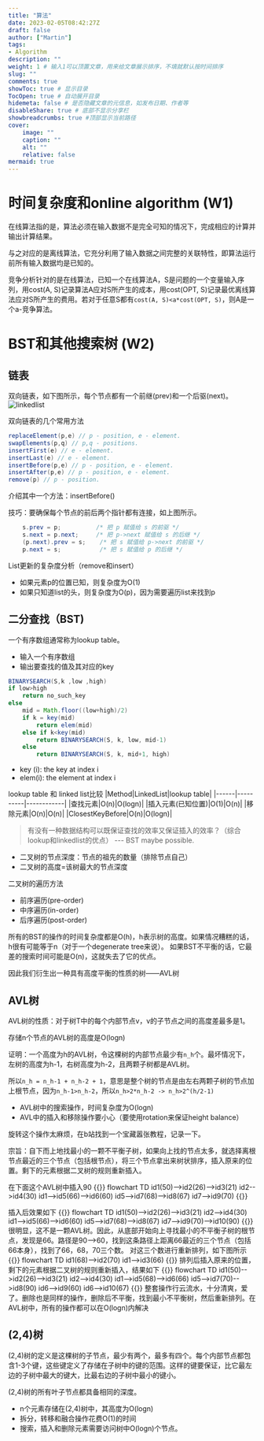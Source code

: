 ```yaml
---
title: "算法"
date: 2023-02-05T08:42:27Z
draft: false
author: ["Martin"]
tags: 
- Algorithm
description: ""
weight: 1 # 输入1可以顶置文章，用来给文章展示排序，不填就默认按时间排序
slug: ""
comments: true
showToc: true # 显示目录
TocOpen: true # 自动展开目录
hidemeta: false # 是否隐藏文章的元信息，如发布日期、作者等
disableShare: true # 底部不显示分享栏
showbreadcrumbs: true #顶部显示当前路径
cover:
    image: ""
    caption: ""
    alt: ""
    relative: false
mermaid: true
---
```

# 时间复杂度和online algorithm (W1)
在线算法指的是，算法必须在输入数据不是完全可知的情况下，完成相应的计算并输出计算结果。

与之对应的是离线算法，它充分利用了输入数据之间完整的关联特性，即算法运行前所有输入数据均是已知的。

竞争分析针对的是在线算法，已知一个在线算法A，S是问题的一个变量输入序列，用cost(A, S)记录算法A应对S所产生的成本，用cost(OPT, S)记录最优离线算法应对S所产生的费用。若对于任意S都有```cost(A, S)<a*cost(OPT, S)```，则A是一个a-竞争算法。
 
# BST和其他搜索树 (W2)

## 链表
双向链表，如下图所示，每个节点都有一个前继(prev)和一个后驱(next)。
![linkedlist](/img/linkedlist.jpg)

双向链表的几个常用方法
```java
replaceElement(p,e) // p - position, e - element.
swapElements(p,q) // p,q - positions.
insertFirst(e) // e - element.
insertLast(e) // e - element.
insertBefore(p,e) // p - position, e - element.
insertAfter(p,e) // p - position, e - element.
remove(p) // p - position.
```
介绍其中一个方法：insertBefore()

技巧：要确保每个节点的前后两个指针都有连接，如上图所示。
```java
    s.prev = p;          /* 把 p 赋值给 s 的前驱 */
    s.next = p.next;     /* 把 p->next 赋值给 s 的后继 */
    (p.next).prev = s;    /* 把 s 赋值给 p->next 的前驱 */
    p.next = s;           /* 把 s 赋值给 p 的后继 */
```
List更新的复杂度分析（remove和insert）
- 如果元素p的位置已知，则复杂度为O(1)
- 如果只知道list的头，则复杂度为O(p)，因为需要遍历list来找到p

## 二分查找（BST)
一个有序数组通常称为lookup table。

- 输入一个有序数组
- 输出要查找的值及其对应的key
```java
BINARYSEARCH(S,k ,low ,high)
if low>high
    return no_such_key
else 
    mid = Math.floor((low+high)/2)
    if k = key(mid)
        return elem(mid)
    else if k<key(mid)
        return BINARYSEARCH(S, k, low, mid-1)
    else 
        return BINARYSEARCH(S, k, mid+1, high)
```
- key (i): the key at index i
- elem(i): the element at index i

lookup table 和 linked list比较
|Method|LinkedList|lookup table|
|------|----------|------------|
|查找元素|O(n)|O(logn)|
|插入元素(已知位置)|O(1)|O(n)|
|移除元素|O(n)|O(n)|
|ClosestKeyBefore|O(n)|O(logn)|

> 有没有一种数据结构可以既保证查找的效率又保证插入的效率？（综合lookup和linkedlist的优点）
>--- BST maybe possible.

- 二叉树的节点深度：节点的祖先的数量（排除节点自己）
- 二叉树的高度=该树最大的节点深度

二叉树的遍历方法
- 前序遍历(pre-order)
- 中序遍历(in-order)
- 后序遍历(post-order)

所有的BST的操作的时间复杂度都是O(h)，h表示树的高度。如果情况糟糕的话，h很有可能等于n（对于一个degenerate tree来说）。
如果BST不平衡的话，它最差的搜索时间可能是O(n)，这就失去了它的优点。

因此我们衍生出一种具有高度平衡的性质的树——AVL树

## AVL树
AVL树的性质：对于树T中的每个内部节点v，v的子节点之间的高度差最多是1。

存储n个节点的AVL树的高度是O(logn)

证明：一个高度为h的AVL树，令这棵树的内部节点最少有```n_h```个。最坏情况下，左树的高度为h-1，右树高度为h-2，且两颗子树都是AVL树。

所以```n_h = n_h-1 + n_h-2 + 1```，意思是整个树的节点是由左右两颗子树的节点加上根节点，因为```n_h-1>n_h-2```，所以```n_h>2*n_h-2 -> n_h>2^(h/2-1)```

- AVL树中的搜索操作，时间复杂度为O(logn)
- AVL中的插入和移除操作要小心（要使用rotation来保证height balance）

旋转这个操作太麻烦，在b站找到一个宝藏嚣张教程，记录一下。

宗旨：自下而上地找最小的一颗不平衡子树，如果向上找的节点太多，就选择离根节点最近的三个节点（包括根节点），将三个节点拿出来树状排序，插入原来的位置。剩下的元素根据二叉树的规则重新插入。

在下面这个AVL树中插入90
{{<mermaid>}}
flowchart TD
id1(50)-->id2(26)-->id3(21)
id2-->id4(30)
id1-->id5(66)-->id6(60)
id5-->id7(68)-->id8(67)
id7-->id9(70)
{{</mermaid>}}

插入后效果如下
{{<mermaid>}}
flowchart TD
id1(50)-->id2(26)-->id3(21)
id2-->id4(30)
id1-->id5(66)-->id6(60)
id5-->id7(68)-->id8(67)
id7-->id9(70)-->id10(90)
{{</mermaid>}}
很明显，这不是一颗AVL树。因此，从底部开始向上寻找最小的不平衡子树的根节点，发现是66。路径是90-->60，找到这条路径上距离66最近的三个节点（包括66本身），找到了66，68，70三个数。
对这三个数进行重新排列，如下图所示
{{<mermaid>}}
flowchart TD
id1(68)-->id2(70)
id1-->id3(66)
{{</mermaid>}}
排列后插入原来的位置，剩下的元素根据二叉树的规则重新插入，结果如下
{{<mermaid>}}
flowchart TD
id1(50)-->id2(26)-->id3(21)
id2-->id4(30)
id1-->id5(68)-->id6(66)
id5-->id7(70)-->id8(90)
id6-->id9(60)
id6-->id10(67)
{{</mermaid>}}
整套操作行云流水，十分清爽，爱了。删除也是同样的操作，删除后不平衡，找到最小不平衡树，然后重新排列。在AVL树中，所有的操作都可以在O(logn)内解决

## (2,4)树
(2,4)树的定义是这棵树的子节点，最少有两个，最多有四个。每个内部节点都包含1-3个键，这些键定义了存储在子树中的键的范围。这样的键要保证，比它最左边的子树中最大的键大，比最右边的子树中最小的键小。

(2,4)树的所有叶子节点都具备相同的深度。

- n个元素存储在(2,4)树中，其高度为O(logn)
- 拆分，转移和融合操作花费O(1)的时间
- 搜索，插入和删除元素需要访问树中O(logn)个节点。